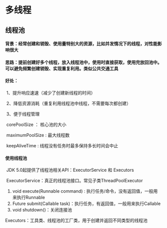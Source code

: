 #  多线程

## 线程池

#### 背景：经常创建和销毁、使用量特别大的资源，比如并发情况下的线程，对性能影响很大
#### 思路：提前创建好多个线程，放入线程池中，使用时直接获取，使用完放回池中。可以避免频繁创建销毁、实现重复利用。类似公共交通工具

#### 好处：

​	1、提升响应速速（减少了创建新线程的时间）

​	2、降低资源消耗（重复利用线程池中线程，不需要每次都创建）

​	3、便于线程管理

​		corePoolSize ： 核心池的大小

​		maximumPoolSize : 最大线程数

​		keepAliveTime : 线程没有任务时最多保持多长时间会中止

#### 使用线程池

​	JDK 5.0起提供了线程池相关API：ExecutorService 和 Executors

​	ExecutorService：真正的线程池接口。常见子类ThreadPoolExecutor

1. void execute(Runnable command) : 执行任务/命令，没有返回值，一般用来执行Runnable
2. <T>Future<T> submit(Callable<T> task)：执行任务，有返回值，一般用来执行Callable
3. void shutdown()：关闭连接池

Executors：工具类、线程池的工厂类，用于创建并返回不同类型的线程池

